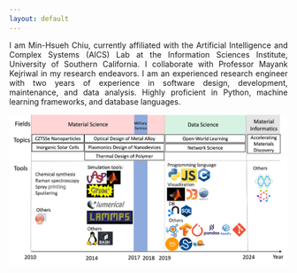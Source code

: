 ```yaml
---
layout: default
---
```

<p style='text-align: justify;'> 
I am Min-Hsueh Chiu, currently affiliated with the Artificial Intelligence and Complex Systems (AICS) Lab <a href="https://aicomplex.github.io/index.html"></a> at the Information Sciences Institute, University of Southern California. I collaborate with Professor Mayank Kejriwal in my research endeavors. I am an experienced research engineer with two years of experience in software design, development, maintenance, and data analysis. Highly proficient in Python, machine learning frameworks, and database languages. 
</p>


<img class="index_img" src="/assets/images/about/peter_summary_2024.png">